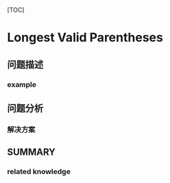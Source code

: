 [TOC]

# Longest Valid Parentheses

## 问题描述

### example

## 问题分析

### 解决方案

## SUMMARY

### related knowledge